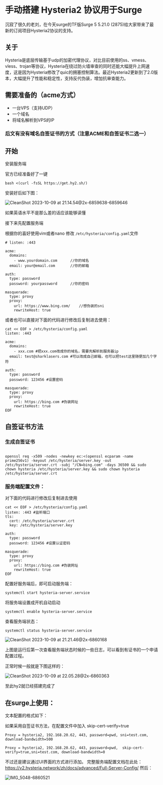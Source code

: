 # 手动搭建 Hysteria2 协议用于Surge

沉寂了很久的老刘，在今天surge的TF版Surge 5 5.21.0 (2875)给大家带来了最新的订阅项目Hysteria2协议的支持。

## 关于

Hysteria是底层传输基于udp的加密代理协议，对比目前使用的ss、vmess、vless、trojan等协议，Hysteria在绕过防火墙审查的同时还能大幅提升上网速度，这是因为Hysteria修改了quic的拥塞控制算法。最近Hysteria2更新到了2.0版本，大幅提升了性能和稳定性，支持反代伪装，增加抗审查能力。

## 需要准备的（acme方式）

- 一台VPS（支持UDP）
- 一个域名
- 将域名解析到VPS的IP

### 后文有没有域名自签证书的方式（注意ACME和自签证书二选一）

## 开始

安装服务端

官方已经准备好了一键

`bash <(curl -fsSL https://get.hy2.sh/)`

安装好后如下图：

![CleanShot 2023-10-09 at 21.14.54@2x-6859638-6859646](assets/CleanShot%202023-10-09%20at%2021.14.54@2x-6859638-6859646.png)


如果英语水平不是那么差的话应该能够读懂

接下来先配置服务端

根据你的喜好使用vim或者nano 修改 `/etc/hysteria/config.yaml`文件

```
# listen: :443

acme:
  domains:
    - www.yourdomain.com      //你的域名
  email: your@email.com       //你的邮箱

auth:
  type: password
  password: yourpassword      //你的密码

masquerade:
  type: proxy
  proxy:
    url: https://www.bing.com/    //想伪装的sni
    rewriteHost: true
```

或者也可以直接对下面的代码进行修改后复制进去使用：

```
cat << EOF > /etc/hysteria/config.yaml
listen: :443

acme:
  domains:
    - xxx.com #把xxx.com改成你的域名，需要先解析到服务器ip
  email: test@sharklasers.com #可以改成自己邮箱，也可以把test这里随便加几个字符

auth:
  type: password
  password: 123456 #设置密码

masquerade:
  type: proxy
  proxy:
    url: https://bing.com #伪装网址
    rewriteHost: true
EOF
```
## 自签证书方法

### 生成自签证书


```

openssl req -x509 -nodes -newkey ec:<(openssl ecparam -name prime256v1) -keyout /etc/hysteria/server.key -out /etc/hysteria/server.crt -subj "/CN=bing.com" -days 36500 && sudo chown hysteria /etc/hysteria/server.key && sudo chown hysteria /etc/hysteria/server.crt

```

### 服务端配置文件：
对下面的代码进行修改后复制进去使用

```
cat << EOF > /etc/hysteria/config.yaml
listen: :443 #监听端口
tls:
  cert: /etc/hysteria/server.crt
  key: /etc/hysteria/server.key

auth:
  type: password
  password: 123456 #设置认证密码
  
masquerade:
  type: proxy
  proxy:
    url: https://bing.com #伪装网址
    rewriteHost: true
EOF

```
配置好服务端后，即可启动服务端：

```shell
systemctl start hysteria-server.service
```

将服务端设置成开机自动启动

```shell
systemctl enable hysteria-server.service
```

查看服务端状态：

```shell
systemctl status hysteria-server.service
```

![CleanShot 2023-10-09 at 21.21.46@2x-6860168](assets/CleanShot%202023-10-09%20at%2021.21.46@2x-6860168.png)


上图是运行后第一次查看服务端状态时候的一些日志，可以看到有证书的一个申请配置过程。

正常时候一般就是下图这样的：

![CleanShot 2023-10-09 at 22.05.28@2x-6860363](assets/CleanShot%202023-10-09%20at%2022.05.28@2x-6860363.png)


至此hy2就已经搭建完成了

## 在surge上使用：

文本配置的格式如下：

如果采用自签证书方法，在配置文件中加入 skip-cert-verify=true

```
Proxy = hysteria2, 192.168.20.62, 443, password=pwd, sni=test.com, download-bandwidth=500
```
```
Proxy = hysteria2, 192.168.20.62, 443, password=pwd,  skip-cert-verify=true,sni=test.com, download-bandwidth=0

```
不过还是建议通过UI界面的方式进行添加。
完整服务端配置文档在此处：
https://v2.hysteria.network/zh/docs/advanced/Full-Server-Config/
然后：

![IMG_5048-6860521](assets/IMG_5048-6860521.png)
